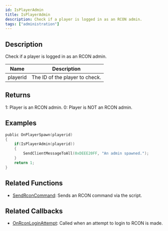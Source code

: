 ```yaml
---
id: IsPlayerAdmin
title: IsPlayerAdmin
description: Check if a player is logged in as an RCON admin.
tags: ["administration"]
---
```


## Description

Check if a player is logged in as an RCON admin.

| Name     | Description                    |
| -------- | ------------------------------ |
| playerid | The ID of the player to check. |

## Returns

1: Player is an RCON admin.
0: Player is NOT an RCON admin.

## Examples

```c
public OnPlayerSpawn(playerid)
{
    if(IsPlayerAdmin(playerid))
    {
        SendClientMessageToAll(0xDEEE20FF, "An admin spawned.");
    }
    return 1;
}
```

## Related Functions

- [SendRconCommand](../functions/SendRconCommand.md): Sends an RCON command via the script.

## Related Callbacks

- [OnRconLoginAttempt](../callbacks/OnRconLoginAttempt.md): Called when an attempt to login to RCON is made.
